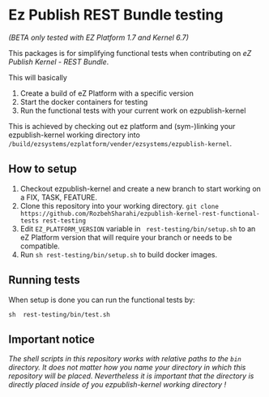 # Ez Publish REST Bundle testing

*(BETA only tested with EZ Platform 1.7 and Kernel 6.7)*

This packages is for simplifying functional tests when contributing on *eZ Publish
 Kernel - REST Bundle*.
 
This will basically
1) Create a build of eZ Platform with a specific version
2) Start the docker containers for testing
3) Run the functional tests with your current work on ezpublish-kernel

This is achieved by checking out ez platform and (sym-)linking your ezpublish-kernel working directory into `/build/ezsystems/ezplatform/vender/ezsystems/ezpublish-kernel`.

## How to setup

1) Checkout ezpublish-kernel and create a new branch to start working on a FIX, TASK, FEATURE.
2) Clone this repository into your working directory. `git clone https://github.com/RozbehSharahi/ezpublish-kernel-rest-functional-tests rest-testing`
3) Edit `EZ_PLATFORM_VERSION` variable in ` rest-testing/bin/setup.sh` to an eZ Platform version that will require your branch or needs to be compatible.
4) Run `sh rest-testing/bin/setup.sh` to build docker images.

## Running tests

When setup is done you can run the functional tests by:

`sh  rest-testing/bin/test.sh`

## Important notice

*The shell scripts in this repository works with relative paths to the `bin` directory. It does not matter how you name your directory in which this repository will be placed. Nevertheless it is important that the directory is directly placed inside of you ezpublish-kernel working directory !* 